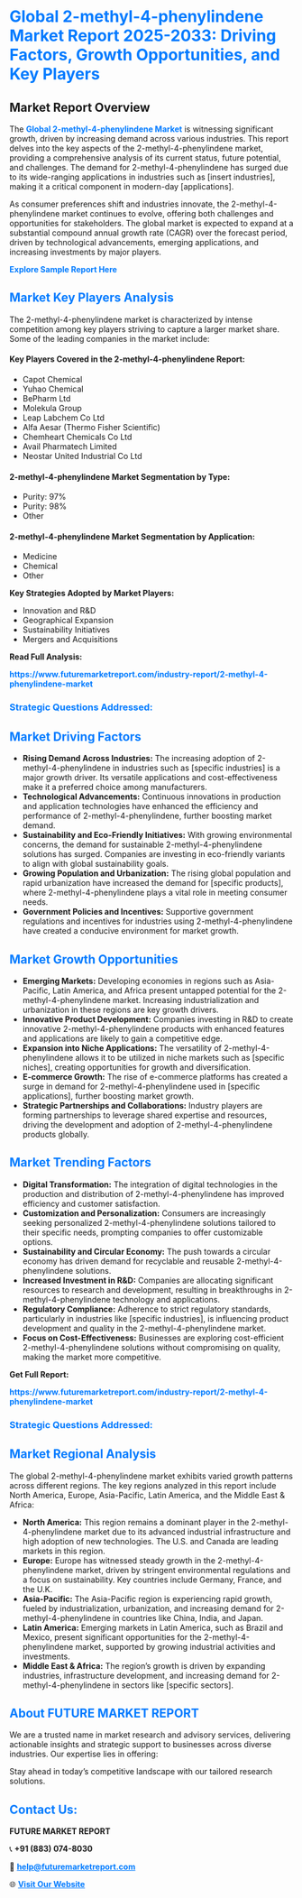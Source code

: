 <h1 style="color: #007BFF;">Global 2-methyl-4-phenylindene Market Report 2025-2033: Driving Factors, Growth Opportunities, and Key Players</h1>

<section id="overview">
<h2>Market Report Overview</h2>
<p>The <a href="https://www.futuremarketreport.com/industry-report/2-methyl-4-phenylindene-market" style="color: #007BFF; text-decoration: none;"><strong>Global 2-methyl-4-phenylindene Market</strong></a> is witnessing significant growth, driven by increasing demand across various industries. This report delves into the key aspects of the 2-methyl-4-phenylindene market, providing a comprehensive analysis of its current status, future potential, and challenges. The demand for 2-methyl-4-phenylindene has surged due to its wide-ranging applications in industries such as [insert industries], making it a critical component in modern-day [applications].</p>
<p>As consumer preferences shift and industries innovate, the 2-methyl-4-phenylindene market continues to evolve, offering both challenges and opportunities for stakeholders. The global market is expected to expand at a substantial compound annual growth rate (CAGR) over the forecast period, driven by technological advancements, emerging applications, and increasing investments by major players.</p>
</section>

<section id="overview">
<p><a href="https://www.futuremarketreport.com/request-sample/reportId=102421" style="color: #007BFF; text-decoration: none;"><strong>Explore Sample Report Here</strong></a></p>
</section>

<section id="key-players">
<h2 style="color: #007BFF;">Market Key Players Analysis</h2>
<p>The 2-methyl-4-phenylindene market is characterized by intense competition among key players striving to capture a larger market share. Some of the leading companies in the market include:</p>
<h4>Key Players Covered in the 2-methyl-4-phenylindene Report:</h4>
<ul><li>Capot Chemical</li><li>Yuhao Chemical</li><li>BePharm Ltd</li><li>Molekula Group</li><li>Leap Labchem Co Ltd</li><li>Alfa Aesar (Thermo Fisher Scientific)</li><li>Chemheart Chemicals Co Ltd</li><li>Avail Pharmatech Limited</li><li>Neostar United Industrial Co Ltd</li></ul>
<h4>2-methyl-4-phenylindene Market Segmentation by Type:</h4>
<ul><li>Purity: 97%</li><li>Purity: 98%</li><li>Other</li></ul>

<h4>2-methyl-4-phenylindene Market Segmentation by Application:</h4>
<ul><li>Medicine</li><li>Chemical</li><li>Other</li></ul>
<p><strong>Key Strategies Adopted by Market Players:</strong></p>
<ul>
<li>Innovation and R&D</li>
<li>Geographical Expansion</li>
<li>Sustainability Initiatives</li>
<li>Mergers and Acquisitions</li>
</ul>
</section>

<section>
<p><strong>Read Full Analysis: </strong></p><a href="https://www.futuremarketreport.com/industry-report/2-methyl-4-phenylindene-market" style="color: #007BFF; text-decoration: none;"><strong>https://www.futuremarketreport.com/industry-report/2-methyl-4-phenylindene-market</strong></a>
<h3 style="color: #007BFF;">Strategic Questions Addressed:</h3>
</section>

<section id="driving-factors">
<h2 style="color: #007BFF;">Market Driving Factors</h2>
<ul>
<li><strong>Rising Demand Across Industries:</strong> The increasing adoption of 2-methyl-4-phenylindene in industries such as [specific industries] is a major growth driver. Its versatile applications and cost-effectiveness make it a preferred choice among manufacturers.</li>
<li><strong>Technological Advancements:</strong> Continuous innovations in production and application technologies have enhanced the efficiency and performance of 2-methyl-4-phenylindene, further boosting market demand.</li>
<li><strong>Sustainability and Eco-Friendly Initiatives:</strong> With growing environmental concerns, the demand for sustainable 2-methyl-4-phenylindene solutions has surged. Companies are investing in eco-friendly variants to align with global sustainability goals.</li>
<li><strong>Growing Population and Urbanization:</strong> The rising global population and rapid urbanization have increased the demand for [specific products], where 2-methyl-4-phenylindene plays a vital role in meeting consumer needs.</li>
<li><strong>Government Policies and Incentives:</strong> Supportive government regulations and incentives for industries using 2-methyl-4-phenylindene have created a conducive environment for market growth.</li>
</ul>
</section>

<section id="growth-opportunities">
<h2 style="color: #007BFF;">Market Growth Opportunities</h2>
<ul>
<li><strong>Emerging Markets:</strong> Developing economies in regions such as Asia-Pacific, Latin America, and Africa present untapped potential for the 2-methyl-4-phenylindene market. Increasing industrialization and urbanization in these regions are key growth drivers.</li>
<li><strong>Innovative Product Development:</strong> Companies investing in R&D to create innovative 2-methyl-4-phenylindene products with enhanced features and applications are likely to gain a competitive edge.</li>
<li><strong>Expansion into Niche Applications:</strong> The versatility of 2-methyl-4-phenylindene allows it to be utilized in niche markets such as [specific niches], creating opportunities for growth and diversification.</li>
<li><strong>E-commerce Growth:</strong> The rise of e-commerce platforms has created a surge in demand for 2-methyl-4-phenylindene used in [specific applications], further boosting market growth.</li>
<li><strong>Strategic Partnerships and Collaborations:</strong> Industry players are forming partnerships to leverage shared expertise and resources, driving the development and adoption of 2-methyl-4-phenylindene products globally.</li>
</ul>
</section>

<section id="trending-factors">
<h2 style="color: #007BFF;">Market Trending Factors</h2>
<ul>
<li><strong>Digital Transformation:</strong> The integration of digital technologies in the production and distribution of 2-methyl-4-phenylindene has improved efficiency and customer satisfaction.</li>
<li><strong>Customization and Personalization:</strong> Consumers are increasingly seeking personalized 2-methyl-4-phenylindene solutions tailored to their specific needs, prompting companies to offer customizable options.</li>
<li><strong>Sustainability and Circular Economy:</strong> The push towards a circular economy has driven demand for recyclable and reusable 2-methyl-4-phenylindene solutions.</li>
<li><strong>Increased Investment in R&D:</strong> Companies are allocating significant resources to research and development, resulting in breakthroughs in 2-methyl-4-phenylindene technology and applications.</li>
<li><strong>Regulatory Compliance:</strong> Adherence to strict regulatory standards, particularly in industries like [specific industries], is influencing product development and quality in the 2-methyl-4-phenylindene market.</li>
<li><strong>Focus on Cost-Effectiveness:</strong> Businesses are exploring cost-efficient 2-methyl-4-phenylindene solutions without compromising on quality, making the market more competitive.</li>
</ul>
</section>

<section>
<p><strong>Get Full Report: </strong></p><a href="https://www.futuremarketreport.com/industry-report/2-methyl-4-phenylindene-market" style="color: #007BFF; text-decoration: none;"><strong>https://www.futuremarketreport.com/industry-report/2-methyl-4-phenylindene-market</strong></a>
<h3 style="color: #007BFF;">Strategic Questions Addressed:</h3>
</section>


<section id="regional-analysis">
<h2 style="color: #007BFF;">Market Regional Analysis</h2>
<p>The global 2-methyl-4-phenylindene market exhibits varied growth patterns across different regions. The key regions analyzed in this report include North America, Europe, Asia-Pacific, Latin America, and the Middle East & Africa:</p>
<ul>
<li><strong>North America:</strong> This region remains a dominant player in the 2-methyl-4-phenylindene market due to its advanced industrial infrastructure and high adoption of new technologies. The U.S. and Canada are leading markets in this region.</li>
<li><strong>Europe:</strong> Europe has witnessed steady growth in the 2-methyl-4-phenylindene market, driven by stringent environmental regulations and a focus on sustainability. Key countries include Germany, France, and the U.K.</li>
<li><strong>Asia-Pacific:</strong> The Asia-Pacific region is experiencing rapid growth, fueled by industrialization, urbanization, and increasing demand for 2-methyl-4-phenylindene in countries like China, India, and Japan.</li>
<li><strong>Latin America:</strong> Emerging markets in Latin America, such as Brazil and Mexico, present significant opportunities for the 2-methyl-4-phenylindene market, supported by growing industrial activities and investments.</li>
<li><strong>Middle East & Africa:</strong> The region’s growth is driven by expanding industries, infrastructure development, and increasing demand for 2-methyl-4-phenylindene in sectors like [specific sectors].</li>
</ul>
</section>

<footer>
<h2 style="color: #007BFF;">About FUTURE MARKET REPORT</h2>
<p>We are a trusted name in market research and advisory services, delivering actionable insights and strategic support to businesses across diverse industries. Our expertise lies in offering:</p>

<p>Stay ahead in today’s competitive landscape with our tailored research solutions.</p>

<h2 style="color: #007BFF;">Contact Us:</h2>
<p><strong>FUTURE MARKET REPORT</strong></p>
<p>📞 <strong>+91 (883) 074-8030</strong></p>
<p>📧 <strong><a href="mailto:help@futuremarketreport.com" style="color: #007BFF;">help@futuremarketreport.com</a></strong></p>
<p>🌐 <strong><a href="https://www.futuremarketreport.com/" style="color: #007BFF;">Visit Our Website</a></strong></p>
</footer>